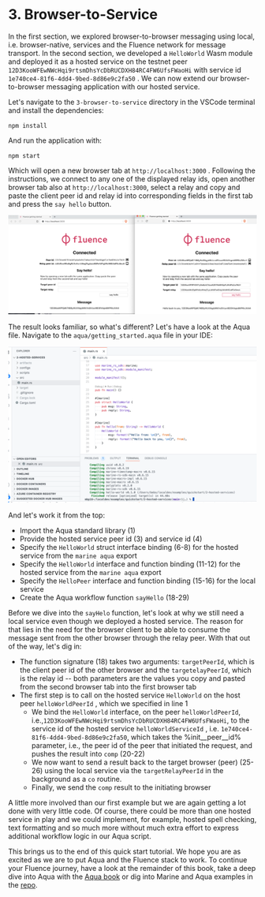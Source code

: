 # 3. Browser-to-Service

In the first section, we explored browser-to-browser messaging using local, i.e. browser-native, services and the Fluence network for message transport. In the second section, we developed a `HelloWorld` Wasm module and deployed it as a hosted service on the testnet peer `12D3KooWFEwNWcHqi9rtsmDhsYcDbRUCDXH84RC4FW6UfsFWaoHi` with service id `1e740ce4-81f6-4dd4-9bed-8d86e9c2fa50` . We can now extend our browser-to-browser messaging application with our hosted service.

Let's navigate to the `3-browser-to-service` directory in the VSCode terminal and install the dependencies:

```text
npm install
```

And run the application with:

```text
npm start
```

Which will open a new browser tab at `http://localhost:3000` . Following the instructions, we connect to any one of the displayed relay ids, open another browser tab also at  `http://localhost:3000`, select a relay and copy and  paste the client peer id and relay id into corresponding fields in the first tab and press the `say hello` button.

![Browser To Service Implementation](../.gitbook/assets/image%20%2838%29%20%281%29.png)

The result looks familiar, so what's different? Let's have a look at the Aqua file. Navigate to the `aqua/getting_started.aqua` file in your IDE:

![getting-started.aqua](../.gitbook/assets/image%20%2847%29.png)

And let's work it from the top:

* Import the Aqua standard library \(1\)
* Provide the hosted service peer id \(3\) and service id \(4\)
* Specify the `HelloWorld` struct interface binding \(6-8\) for the hosted service from the `marine aqua` export
* Specify the `HelloWorld` interface and function binding \(11-12\) for the hosted service from the `marine aqua` export
* Specify the `HelloPeer` interface and function binding \(15-16\) for the local service
* Create the Aqua workflow function `sayHello`  \(18-29\)

Before we dive into the `sayHelo` function, let's look at why we still need a local service even though we deployed a hosted service. The reason for that lies in the need for the browser client to be able to consume the message sent from the other browser through the relay peer. With that out of the way, let's dig in:

* The function signature \(18\) takes two arguments: `targetPeerId`, which is the client peer id of the other browser and  the `targetelayPeerId`, which is the relay id -- both parameters are the values  you copy and pasted from the second browser tab into the first browser tab
* The first step is to call on the hosted service `HelloWorld` on the host peer `helloWorldPeerId` , which we specified in line 1
  * We bind the `HelloWorld` interface, on the  peer `helloWorldPeerId`, i.e.,`12D3KooWFEwNWcHqi9rtsmDhsYcDbRUCDXH84RC4FW6UfsFWaoHi`, to the  service id of the hosted service `helloWorldServiceId` , i.e. `1e740ce4-81f6-4dd4-9bed-8d86e9c2fa50`, which takes the %init\__peer\__id%  parameter, i.e., the peer id of the peer that initiated the request, and pushes the result into `comp`  \(20-22\)
  * We now want to send a result back to the target browser \(peer\) \(25-26\) using the local service via the `targetRelayPeerId` in the background as a `co` routine.
  * Finally, we send the `comp` result to the initiating browser

A little more involved than our first example but we are again getting a lot done with very little code. Of course, there could be more than one hosted service in play and we could implement, for example, hosted spell checking, text formatting and so much more without much extra effort to express additional workflow logic in our Aqua script.

This brings us to the end of this quick start tutorial. We hope you are as excited as we are to put Aqua and the Fluence stack to work. To continue your Fluence journey, have a look at the remainder of this book, take a deep dive into Aqua with the [Aqua book](https://doc.fluence.dev/aqua-book/) or dig into Marine and Aqua examples in the [repo](https://github.com/fluencelabs/examples).

